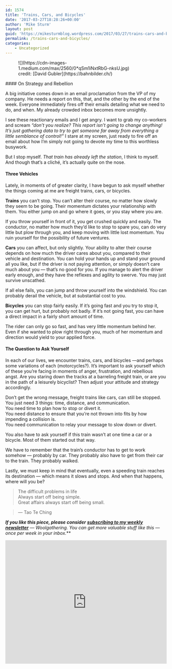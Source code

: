 ```yaml
---
id: 1574
title: 'Trains, Cars, and Bicycles'
date: '2017-03-27T18:28:26+00:00'
author: 'Mike Sturm'
layout: post
guid: 'https://mikesturmblog.wordpress.com/2017/03/27/trains-cars-and-bicycles/'
permalink: /trains-cars-and-bicycles/
categories:
    - Uncategorized
---
```


<figure class="wp-caption">![](https://cdn-images-1.medium.com/max/2560/0*qSm1iNxtRbG-nksU.jpg)<figcaption class="wp-caption-text">credit: [David Gubler](https://bahnbilder.ch/)</figcaption></figure>#### On Strategy and Rebellion

A big initiative comes down in an email proclamation from the VP of my company. He needs a report on this, that, and the other by the end of the week. Everyone immediately fires off their emails detailing what we need to do, and when. My already crowded inbox becomes more unsightly.

I see these reactionary emails and I get angry. I want to grab my co-workers and scream *“don’t you realize? This report isn’t going to change anything! It’s just gathering data to try to get someone far away from everything a little semblance of control!”* I stare at my screen, just ready to fire off an email about how I’m simply not going to devote my time to this worthless busywork.

But I stop myself. *That train has already left the station*, I think to myself. And though that’s a cliché, it’s actually quite on the nose.

#### Three Vehicles

Lately, in moments of of greater clarity, I have begun to ask myself whether the things coming at me are freight trains, cars, or bicycles.

**Trains** you can’t stop. You can’t alter their course, no matter how slowly they seem to be going. Their momentum dictates your relationship with them. You either jump on and go where it goes, or you stay where you are.

If you throw yourself in front of it, you get crushed quickly and easily. The conductor, no matter how much they’d like to stop to spare you, can do very little but plow through you, and keep moving with little lost momentum. You ruin yourself for the possibility of future ventures.

**Cars** you can affect, but only slightly. Your ability to alter their course depends on how much the driver cares about you, compared to their vehicle and destination. You can hold your hands up and stand your ground all you like, but if the driver is not paying attention, or simply doesn’t care much about you — that’s no good for you. If you manage to alert the driver early enough, and they have the reflexes and agility to swerve. You may just survive unscathed.

If all else fails, you can jump and throw yourself into the windshield. You can probably derail the vehicle, but at substantial cost to you.

**Bicycles** you can stop fairly easily. If it’s going fast and you try to stop it, you can get hurt, but probably not badly. If it’s not going fast, you can have a direct impact in a fairly short amount of time.

The rider can only go so fast, and has very little momentum behind her. Even if she wanted to plow right through you, much of her momentum and direction would yield to your applied force.

#### The Question to Ask Yourself

In each of our lives, we encounter trains, cars, and bicycles —and perhaps some variations of each (motorcycles?). It’s important to ask yourself which of these you’re facing in moments of anger, frustration, and rebellious angst. Are you staring down the tracks at a barreling freight train, or are you in the path of a leisurely bicyclist? Then adjust your attitude and strategy accordingly.

Don’t get the wrong message, freight trains like cars, can still be stopped. You just need 3 things: time, distance, and communication.  
You need time to plan how to stop or divert it.  
You need distance to ensure that you’re not thrown into fits by how impending a collision is.  
You need communication to relay your message to slow down or divert.

You also have to ask yourself if this train wasn’t at one time a car or a bicycle. Most of them started out that way.

We have to remember that the train’s conductor has to get to work somehow — probably by car. They probably also have to get from their car to the train. They probably walked.

Lastly, we must keep in mind that eventually, even a speeding train reaches its destination — which means it slows and stops. And when that happens, where will you be?

> The difficult problems in life   
> Always start off being simple.   
> Great affairs always start off being small.

> — Tao Te Ching

***If you like this piece, please consider*** [***subscribing to my weekly newsletter***](http://tinyletter.com/mike_sturm) ***—* Woolgathering*. You can get more valuable stuff like this — once per week in your inbox.***

<iframe class="wp-embedded-content" data-secret="X1qzkvCOkp" frameborder="0" height="386" loading="lazy" sandbox="allow-scripts" scrolling="no" security="restricted" src="https://upscri.be/f/61f5e9?as_embed=true#?secret=X1qzkvCOkp" title="Subscribe to Woolgathering" width="100%"></iframe>